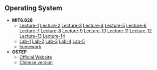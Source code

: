 ## Operating System
+ **MIT6.828**
  + [Lecture-1](./mit6.828-lectures/lec01) [Lecture-2](./mit6.828-lectures/lec02) [Lecture-3](./mit6.828-lectures/lec03) [Lecture-4](./mit6.828-lectures/lec04) [Lecture-5](./mit6.828-lectures/lec05) [Lecture-6](./mit6.828-lectures/lec06) [Lecture-7](./mit6.828-lectures/lec07) [Lecture-8](./mit6.828-lectures/lec08) [Lecture-9](./mit6.828-lectures/lec09) [Lecture-10](./mit6.828-lectures/lec10) [Lecture-11](./mit6.828-lectures/lec11) [Lecture-12](./mit6.828-lectures/lec12) [Lecture-13](./mit6.828-lectures/lec13) [Lecture-14](./mit6.828-lectures/lec14)
  + [Lab-1](./mit6.828-labNotes/lab1) [Lab-2](./mit6.828-labNotes/lab2) [Lab-3](./mit6.828-labNotes/lab3) [Lab-4](./mit6.828-labNotes/lab4) [Lab-5](./mit6.828-labNotes/lab5)
  + [homework]()
+ **OSTEP**
  + [Official Website]()
  + [Chinese version](./OSTEP_Chinese.md)
